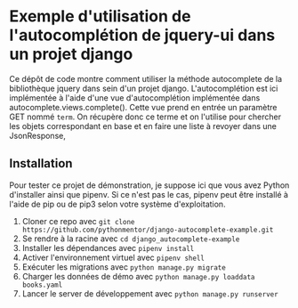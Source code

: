 # Exemple d'utilisation de l'autocomplétion de jquery-ui dans un projet django

Ce dépôt de code montre comment utiliser la méthode autocomplete de la 
bibliothèque jquery dans sein d'un projet django. L'autocomplétion est ici
implémentée à l'aide d'une vue d'autocomplétion implémentée dans 
autocomplete.views.complete(). Cette vue prend en entrée un paramètre GET
nommé `term`. On récupère donc ce terme et on l'utilise pour chercher les 
objets correspondant en base et en faire une liste à revoyer dans une 
JsonResponse,

## Installation

Pour tester ce projet de démonstration, je suppose ici que vous avez Python
d'installer ainsi que pipenv. Si ce n'est pas le cas, pipenv peut être 
installé à l'aide de pip ou de pip3 selon votre système d'exploitation. 

1. Cloner ce repo avec `git clone https://github.com/pythonmentor/django-autocomplete-example.git`
2. Se rendre à la racine avec `cd django_autocomplete-example`
3. Installer les dépendances avec `pipenv install`
4. Activer l'environnement virtuel avec `pipenv shell`
5. Exécuter les migrations avec `python manage.py migrate`
6. Charger les données de démo avec `python manage.py loaddata books.yaml`
7. Lancer le server de développement avec `python manage.py runserver`
